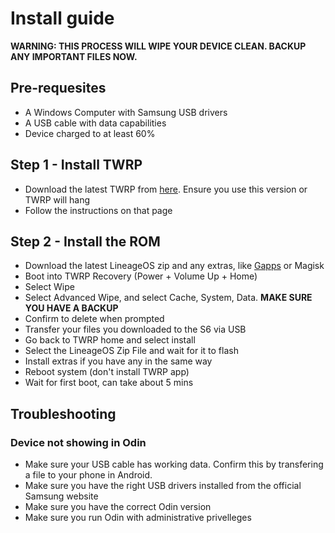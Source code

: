 # Install guide
**WARNING: THIS PROCESS WILL WIPE YOUR DEVICE CLEAN. BACKUP ANY IMPORTANT FILES NOW.**

## Pre-requesites 
- A Windows Computer with Samsung USB drivers 
- A USB cable with data capabilities 
- Device charged to at least 60% 

## Step 1 - Install TWRP
- Download the latest TWRP from [here](/downloads/twrp). Ensure you use this version or TWRP will hang
- Follow the instructions on that page

## Step 2 - Install the ROM
- Download the latest LineageOS zip and any extras, like [Gapps](/downloads/mindthegapps) or Magisk
- Boot into TWRP Recovery (Power + Volume Up + Home)
- Select Wipe
- Select Advanced Wipe, and select Cache, System, Data. **MAKE SURE YOU HAVE A BACKUP**
- Confirm to delete when prompted
- Transfer your files you downloaded to the S6 via USB
- Go back to TWRP home and select install
- Select the LineageOS Zip File and wait for it to flash
- Install extras if you have any in the same way
- Reboot system (don't install TWRP app)
- Wait for first boot, can take about 5 mins

## Troubleshooting
### Device not showing in Odin
- Make sure your USB cable has working data. Confirm this by transfering a file to your phone in Android.  
- Make sure you have the right USB drivers installed from the official Samsung website  
- Make sure you have the correct Odin version
- Make sure you run Odin with administrative privelleges 
